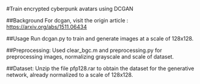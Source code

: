 #Train encrypted cyberpunk avatars using DCGAN

##Background
For dcgan, visit the origin article : https://arxiv.org/abs/1511.06434

##Usage
Run dcgan.py to train and generate images at a scale of 128x128.

##Preprocessing:
Used clear_bgc.m and preprocessing.py for preprocessing images, normalizing grayscale and scale of dataset.

##Dataset:
Unzip the file pfp128.rar to obtain the dataset for the generative network, already normalized to a scale of 128x128.
